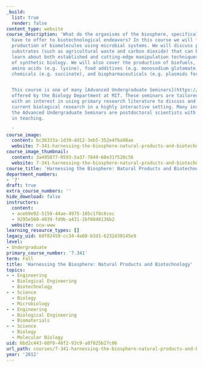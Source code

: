 ```yaml
---
_build:
  list: true
  render: false
content_type: website
course_description: 'What do the organisms of the biosphere, specifically microorganisms,
  have to offer to biotechnological endeavors? In this course we will focus on the
  production of biomolecules using microbial systems. We will discuss potential growth
  substrates (such as agricultural waste and carbon dioxide) that can be used and
  learn about both established and cutting-edge manipulation techniques in the field
  of synthetic biology. We will also cover the production of biofuels, bioplastics,
  amino acids (e.g. lysine), food additives (e.g. monosodium glutamate, MSG), specialty
  chemicals (e.g. succinate), and biopharmaceuticals (e.g. plasmids for gene therapy).


  This course is one of many [Advanced Undergraduate Seminars](https://biology.mit.edu/undergraduate/course_listings/advanced_undergraduate_seminars)
  offered by the Biology Department at MIT. These seminars are tailored for students
  with an interest in using primary research literature to discuss and learn about
  current biological research in a highly interactive setting. Many instructors of
  the Advanced Undergraduate Seminars are postdoctoral scientists with a strong interest
  in teaching.

  '
course_image:
  content: bc36333a-1d39-dd12-3eb5-352e4fba98ae
  website: 7-341-harnessing-the-biosphere-natural-products-and-biotechnology-fall-2012
course_image_thumbnail:
  content: 3a495877-0593-5a37-7649-60e31f520c56
  website: 7-341-harnessing-the-biosphere-natural-products-and-biotechnology-fall-2012
course_title: 'Harnessing the Biosphere: Natural Products and Biotechnology'
department_numbers:
- '7'
draft: true
extra_course_numbers: ''
hide_download: false
instructors:
  content:
  - aceb9e92-5159-44ae-4975-105c1f8c6cec
  - 9295e560-4039-fd9b-a431-2bf6048136b2
  website: ocw-www
learning_resource_types: []
legacy_uid: 6df02459-cc34-4a60-b3d1-6232d30145e9
level:
- Undergraduate
primary_course_number: '7.341'
term: Fall
title: 'Harnessing the Biosphere: Natural Products and Biotechnology'
topics:
- - Engineering
  - Biological Engineering
  - Biotechnology
- - Science
  - Biology
  - Microbiology
- - Engineering
  - Biological Engineering
  - Biomaterials
- - Science
  - Biology
  - Molecular Biology
uid: 6bd2c443-60f0-48f2-93c9-a8f825b27c06
url_path: courses/7-341-harnessing-the-biosphere-natural-products-and-biotechnology-fall-2012
year: '2012'
---
```

